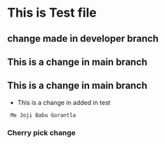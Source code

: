 # This is Test file
## change made in developer branch
## This is a change in main branch
## This is a change in main branch

* This is a change in added in test 

``` Me Joji Babu Gorantla```

### Cherry pick change
